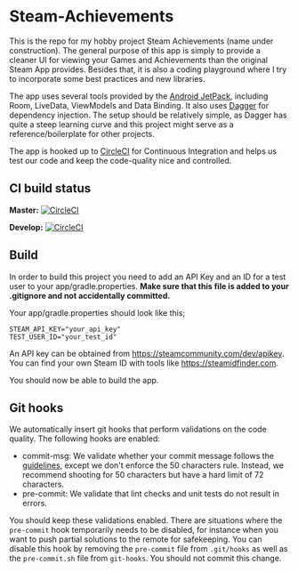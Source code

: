 # Steam-Achievements

This is the repo for my hobby project Steam Achievements (name under construction). The general 
purpose of this app is simply to provide a cleaner UI for viewing your Games and Achievements than
the original Steam App provides. Besides that, it is also a coding playground where I try to 
incorporate some best practices and new libraries. 

The app uses several tools provided by the [Android JetPack](https://developer.android.com/jetpack), 
including Room, LiveData, ViewModels and Data Binding. It also uses [Dagger](https://developer.android.com/training/dependency-injection/dagger-android)
for dependency injection. The setup should be relatively simple, as Dagger has quite a steep 
learning curve and this project might serve as a reference/boilerplate for other projects. 

The app is hooked up to [CircleCI](https://circleci.com/) for Continuous Integration and helps us
test our code and keep the code-quality nice and controlled.

## CI build status

<strong>Master:</strong>
[![CircleCI](https://circleci.com/gh/PatrickvdGraaf/Steam-Achievements/tree/master.svg?style=svg)](https://circleci.com/gh/PatrickvdGraaf/Steam-Achievements/tree/master)

<strong>Develop:</strong>
[![CircleCI](https://circleci.com/gh/PatrickvdGraaf/Steam-Achievements/tree/develop.svg?style=svg)](https://circleci.com/gh/PatrickvdGraaf/Steam-Achievements/tree/develop)


## Build

In order to build this project you need to add an API Key and an ID for a test user to your 
app/gradle.properties. <strong>Make sure that this file is added to your .gitignore and not 
accidentally committed.</strong>

Your app/gradle.properties should look like this; 
```
STEAM_API_KEY="your_api_key"
TEST_USER_ID="your_test_id"
```

An API key can be obtained from https://steamcommunity.com/dev/apikey.
You can find your own Steam ID with tools like https://steamidfinder.com.

You should now be able to build the app.


## Git hooks

We automatically insert git hooks that perform validations on the code quality. The following hooks 
are enabled:

- commit-msg: We validate whether your commit message follows the [guidelines](https://github.com/tommarshall/git-good-commit),
except we don't enforce the 50 characters rule. Instead, we recommend shooting for 50 characters but 
have a hard limit of 72 characters.
- pre-commit: We validate that lint checks and unit tests do not result in errors.

You should keep these validations enabled. There are situations where the `pre-commit` hook 
temporarily needs to be disabled, for instance when you want to push partial solutions to the remote 
for safekeeping. You can disable this hook by removing the `pre-commit` file from `.git/hooks` 
as well as the `pre-commit.sh` file from `git-hooks`. You should not commit this change.
